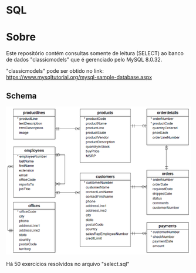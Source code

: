 # SQL

# Sobre
Este repositório contém consultas somente de leitura (SELECT) ao banco de dados "classicmodels" que é gerenciado pelo MySQL 8.0.32. 

"classicmodels" pode ser obtido no link: https://www.mysqltutorial.org/mysql-sample-database.aspx
## Schema
![classicmodels schema](https://github.com/robson-rsp/sql/blob/main/assets/img/classicmodels%20-%20diagram.png)

Há 50 exercícios resolvidos no arquivo "select.sql"
